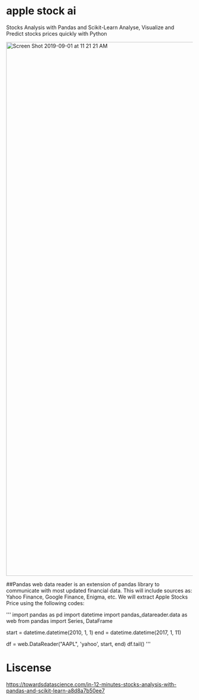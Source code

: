 # apple stock ai
Stocks Analysis with Pandas and Scikit-Learn
Analyse, Visualize and Predict stocks prices quickly with Python

<img width="1440" alt="Screen Shot 2019-09-01 at 11 21 21 AM" src="https://user-images.githubusercontent.com/47608960/64082307-c3f6da00-ccc1-11e9-917f-2b3b392394db.png">


##Pandas web data reader is an extension of pandas library to communicate with most updated financial data. This will include sources as: Yahoo Finance, Google Finance, Enigma, etc.
We will extract Apple Stocks Price using the following codes:

'''
import pandas as pd
import datetime
import pandas_datareader.data as web
from pandas import Series, DataFrame


start = datetime.datetime(2010, 1, 1)
end = datetime.datetime(2017, 1, 11)

df = web.DataReader("AAPL", 'yahoo', start, end)
df.tail()
'''



# Liscense
https://towardsdatascience.com/in-12-minutes-stocks-analysis-with-pandas-and-scikit-learn-a8d8a7b50ee7

